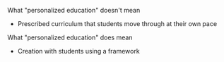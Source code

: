 What "personalized education" doesn't mean
- Prescribed curriculum that students move through at their own pace

What "personalized education" does mean
- Creation with students using a framework